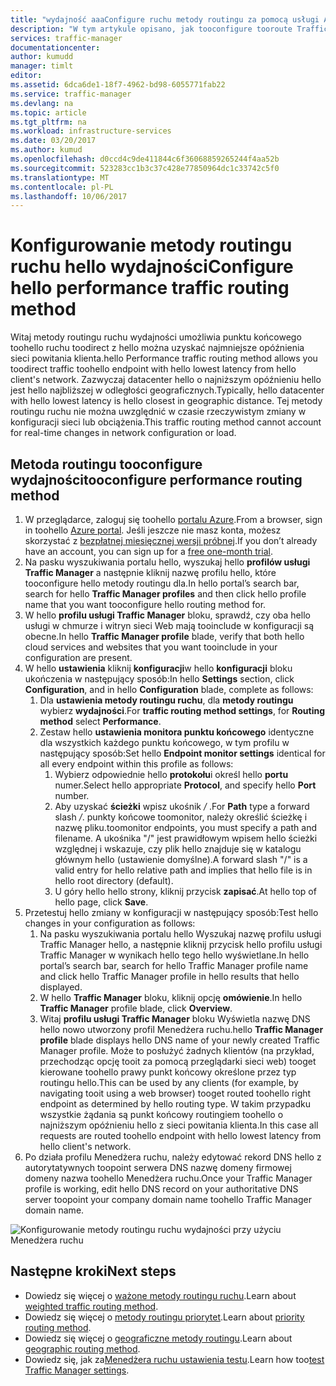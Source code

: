 ```yaml
---
title: "wydajność aaaConfigure ruchu metody routingu za pomocą usługi Azure Traffic Manager | Dokumentacja firmy Microsoft"
description: "W tym artykule opisano, jak tooconfigure tooroute Traffic Manager ruchu toohello punktu końcowego o najniższym opóźnieniu"
services: traffic-manager
documentationcenter: 
author: kumudd
manager: timlt
editor: 
ms.assetid: 6dca6de1-18f7-4962-bd98-6055771fab22
ms.service: traffic-manager
ms.devlang: na
ms.topic: article
ms.tgt_pltfrm: na
ms.workload: infrastructure-services
ms.date: 03/20/2017
ms.author: kumud
ms.openlocfilehash: d0ccd4c9de411844c6f36068859265244f4aa52b
ms.sourcegitcommit: 523283cc1b3c37c428e77850964dc1c33742c5f0
ms.translationtype: MT
ms.contentlocale: pl-PL
ms.lasthandoff: 10/06/2017
---
```

# <a name="configure-hello-performance-traffic-routing-method"></a><span data-ttu-id="34db0-103">Konfigurowanie metody routingu ruchu hello wydajności</span><span class="sxs-lookup"><span data-stu-id="34db0-103">Configure hello performance traffic routing method</span></span>

<span data-ttu-id="34db0-104">Witaj metody routingu ruchu wydajności umożliwia punktu końcowego toohello ruchu toodirect z hello można uzyskać najmniejsze opóźnienia sieci powitania klienta.</span><span class="sxs-lookup"><span data-stu-id="34db0-104">hello Performance traffic routing method allows you toodirect traffic toohello endpoint with hello lowest latency from hello client's network.</span></span> <span data-ttu-id="34db0-105">Zazwyczaj datacenter hello o najniższym opóźnieniu hello jest hello najbliższej w odległości geograficznych.</span><span class="sxs-lookup"><span data-stu-id="34db0-105">Typically, hello datacenter with hello lowest latency is hello closest in geographic distance.</span></span> <span data-ttu-id="34db0-106">Tej metody routingu ruchu nie można uwzględnić w czasie rzeczywistym zmiany w konfiguracji sieci lub obciążenia.</span><span class="sxs-lookup"><span data-stu-id="34db0-106">This traffic routing method cannot account for real-time changes in network configuration or load.</span></span>

##  <a name="tooconfigure-performance-routing-method"></a><span data-ttu-id="34db0-107">Metoda routingu tooconfigure wydajności</span><span class="sxs-lookup"><span data-stu-id="34db0-107">tooconfigure performance routing method</span></span>

1. <span data-ttu-id="34db0-108">W przeglądarce, zaloguj się toohello [portalu Azure](http://portal.azure.com).</span><span class="sxs-lookup"><span data-stu-id="34db0-108">From a browser, sign in toohello [Azure portal](http://portal.azure.com).</span></span> <span data-ttu-id="34db0-109">Jeśli jeszcze nie masz konta, możesz skorzystać z [bezpłatnej miesięcznej wersji próbnej](https://azure.microsoft.com/free/).</span><span class="sxs-lookup"><span data-stu-id="34db0-109">If you don’t already have an account, you can sign up for a [free one-month trial](https://azure.microsoft.com/free/).</span></span> 
2. <span data-ttu-id="34db0-110">Na pasku wyszukiwania portalu hello, wyszukaj hello **profilów usługi Traffic Manager** a następnie kliknij nazwę profilu hello, które tooconfigure hello metody routingu dla.</span><span class="sxs-lookup"><span data-stu-id="34db0-110">In hello portal’s search bar, search for hello **Traffic Manager profiles** and then click hello profile name that you want tooconfigure hello routing method for.</span></span>
3. <span data-ttu-id="34db0-111">W hello **profilu usługi Traffic Manager** bloku, sprawdź, czy oba hello usługi w chmurze i witryn sieci Web mają tooinclude w konfiguracji są obecne.</span><span class="sxs-lookup"><span data-stu-id="34db0-111">In hello **Traffic Manager profile** blade, verify that both hello cloud services and websites that you want tooinclude in your configuration are present.</span></span>
4. <span data-ttu-id="34db0-112">W hello **ustawienia** kliknij **konfiguracji**w hello **konfiguracji** bloku ukończenia w następujący sposób:</span><span class="sxs-lookup"><span data-stu-id="34db0-112">In hello **Settings** section, click **Configuration**, and in hello **Configuration** blade, complete as follows:</span></span>
    1. <span data-ttu-id="34db0-113">Dla **ustawienia metody routingu ruchu**, dla **metody routingu** wybierz **wydajności**.</span><span class="sxs-lookup"><span data-stu-id="34db0-113">For **traffic routing method settings**, for **Routing method** select **Performance**.</span></span>
    2. <span data-ttu-id="34db0-114">Zestaw hello **ustawienia monitora punktu końcowego** identyczne dla wszystkich każdego punktu końcowego, w tym profilu w następujący sposób:</span><span class="sxs-lookup"><span data-stu-id="34db0-114">Set hello **Endpoint monitor settings** identical for all every endpoint within this profile as follows:</span></span>
        1. <span data-ttu-id="34db0-115">Wybierz odpowiednie hello **protokołu**i określ hello **portu** numer.</span><span class="sxs-lookup"><span data-stu-id="34db0-115">Select hello appropriate **Protocol**, and specify hello **Port** number.</span></span> 
        2. <span data-ttu-id="34db0-116">Aby uzyskać **ścieżki** wpisz ukośnik  */* .</span><span class="sxs-lookup"><span data-stu-id="34db0-116">For **Path** type a forward slash */*.</span></span> <span data-ttu-id="34db0-117">punkty końcowe toomonitor, należy określić ścieżkę i nazwę pliku.</span><span class="sxs-lookup"><span data-stu-id="34db0-117">toomonitor endpoints, you must specify a path and filename.</span></span> <span data-ttu-id="34db0-118">A ukośnika "/" jest prawidłowym wpisem hello ścieżki względnej i wskazuje, czy plik hello znajduje się w katalogu głównym hello (ustawienie domyślne).</span><span class="sxs-lookup"><span data-stu-id="34db0-118">A forward slash "/" is a valid entry for hello relative path and implies that hello file is in hello root directory (default).</span></span>
        3. <span data-ttu-id="34db0-119">U góry hello hello strony, kliknij przycisk **zapisać**.</span><span class="sxs-lookup"><span data-stu-id="34db0-119">At hello top of hello page, click **Save**.</span></span>
5.  <span data-ttu-id="34db0-120">Przetestuj hello zmiany w konfiguracji w następujący sposób:</span><span class="sxs-lookup"><span data-stu-id="34db0-120">Test hello changes in your configuration as follows:</span></span>
    1.  <span data-ttu-id="34db0-121">Na pasku wyszukiwania portalu hello Wyszukaj nazwę profilu usługi Traffic Manager hello, a następnie kliknij przycisk hello profilu usługi Traffic Manager w wynikach hello tego hello wyświetlane.</span><span class="sxs-lookup"><span data-stu-id="34db0-121">In hello portal’s search bar, search for hello Traffic Manager profile name and click hello Traffic Manager profile in hello results that hello displayed.</span></span>
    2.  <span data-ttu-id="34db0-122">W hello **Traffic Manager** bloku, kliknij opcję **omówienie**.</span><span class="sxs-lookup"><span data-stu-id="34db0-122">In hello **Traffic Manager** profile blade, click **Overview**.</span></span>
    3.  <span data-ttu-id="34db0-123">Witaj **profilu usługi Traffic Manager** bloku Wyświetla nazwę DNS hello nowo utworzony profil Menedżera ruchu.</span><span class="sxs-lookup"><span data-stu-id="34db0-123">hello **Traffic Manager profile** blade displays hello DNS name of your newly created Traffic Manager profile.</span></span> <span data-ttu-id="34db0-124">Może to posłużyć żadnych klientów (na przykład, przechodząc opcję tooit za pomocą przeglądarki sieci web) tooget kierowane toohello prawy punkt końcowy określone przez typ routingu hello.</span><span class="sxs-lookup"><span data-stu-id="34db0-124">This can be used by any clients (for example, by navigating tooit using a web browser) tooget routed toohello right endpoint as determined by hello routing type.</span></span> <span data-ttu-id="34db0-125">W takim przypadku wszystkie żądania są punkt końcowy routingiem toohello o najniższym opóźnieniu hello z sieci powitania klienta.</span><span class="sxs-lookup"><span data-stu-id="34db0-125">In this case all requests are routed toohello endpoint with hello lowest latency from hello client's network.</span></span>
6. <span data-ttu-id="34db0-126">Po działa profilu Menedżera ruchu, należy edytować rekord DNS hello z autorytatywnych toopoint serwera DNS nazwę domeny firmowej domeny nazwa toohello Menedżera ruchu.</span><span class="sxs-lookup"><span data-stu-id="34db0-126">Once your Traffic Manager profile is working, edit hello DNS record on your authoritative DNS server toopoint your company domain name toohello Traffic Manager domain name.</span></span>

![Konfigurowanie metody routingu ruchu wydajności przy użyciu Menedżera ruchu][1]

## <a name="next-steps"></a><span data-ttu-id="34db0-128">Następne kroki</span><span class="sxs-lookup"><span data-stu-id="34db0-128">Next steps</span></span>

- <span data-ttu-id="34db0-129">Dowiedz się więcej o [ważone metody routingu ruchu](traffic-manager-configure-weighted-routing-method.md).</span><span class="sxs-lookup"><span data-stu-id="34db0-129">Learn about [weighted traffic routing method](traffic-manager-configure-weighted-routing-method.md).</span></span>
- <span data-ttu-id="34db0-130">Dowiedz się więcej o [metody routingu priorytet](traffic-manager-configure-priority-routing-method.md).</span><span class="sxs-lookup"><span data-stu-id="34db0-130">Learn about [priority routing method](traffic-manager-configure-priority-routing-method.md).</span></span>
- <span data-ttu-id="34db0-131">Dowiedz się więcej o [geograficzne metody routingu](traffic-manager-configure-geographic-routing-method.md).</span><span class="sxs-lookup"><span data-stu-id="34db0-131">Learn about [geographic routing method](traffic-manager-configure-geographic-routing-method.md).</span></span>
- <span data-ttu-id="34db0-132">Dowiedz się, jak za[Menedżera ruchu ustawienia testu](traffic-manager-testing-settings.md).</span><span class="sxs-lookup"><span data-stu-id="34db0-132">Learn how too[test Traffic Manager settings](traffic-manager-testing-settings.md).</span></span>

<!--Image references-->
[1]: ./media/traffic-manager-performance-routing-method/traffic-manager-performance-routing-method.png
